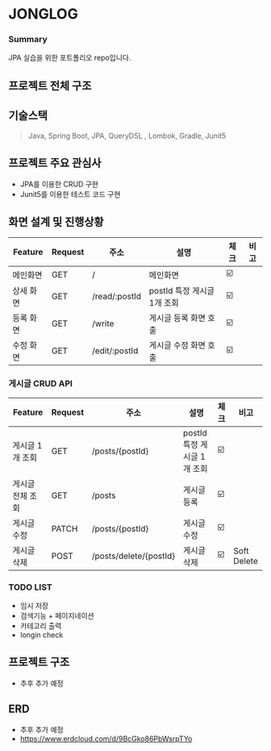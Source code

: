 # JONGLOG

### Summary
JPA 실습을 위한 포트폴리오 repo입니다.

## 프로젝트 전체 구조

## 기술스택
>Java, Spring Boot, JPA, QueryDSL , Lombok, Gradle, Junit5

## 프로젝트 주요 관심사
- JPA를 이용한 CRUD 구현
- Junit5를 이용한 테스트 코드 구현

## 화면 설계 및 진행상황
| Feature | Request | 주소                     | 설명                  | 체크    | 비고       
|---------|---------|------------------------|---------------------|-------|----------|
| 메인화면    | GET     | /        | 메인화면                | ☑️    |          |
| 상세 화면   | GET     | /read/:postId        | postId 특정 게시글 1개 조회 | ☑️    |          |
| 등록 화면   | GET     | /write                 | 게시글 등록 화면 호출        | ☑️    |          |
| 수정 화면   | GET     | /edit/:postId        | 게시글 수정 화면 호출        | ☑️ |          |


### 게시글 CRUD API
| Feature   | Request | 주소                     | 설명                  | 체크    | 비고       
|-----------|---------|------------------------|---------------------|-------|----------|
| 게시글 1개 조회 | GET     | /posts/{postId}        | postId 특정 게시글 1개 조회 | ☑️    |          |
| 게시글 전체 조회 | GET     | /posts                 | 게시글 등록              | ☑️    |          |
| 게시글 수정    | PATCH   | /posts/{postId}        | 게시글 수정              | ☑️ |          |
| 게시글 삭제    | POST    | /posts/delete/{postId} | 게시글 삭제              | ☑️    | Soft Delete |

### TODO LIST
- 임시 저장
- 검색기능 + 페이지네이션
- 카테고리 출력
- longin check


## 프로젝트 구조
- 추후 추가 예정

## ERD
- 추후 추가 예정
- https://www.erdcloud.com/d/9BcGko86PbWsrpTYo

